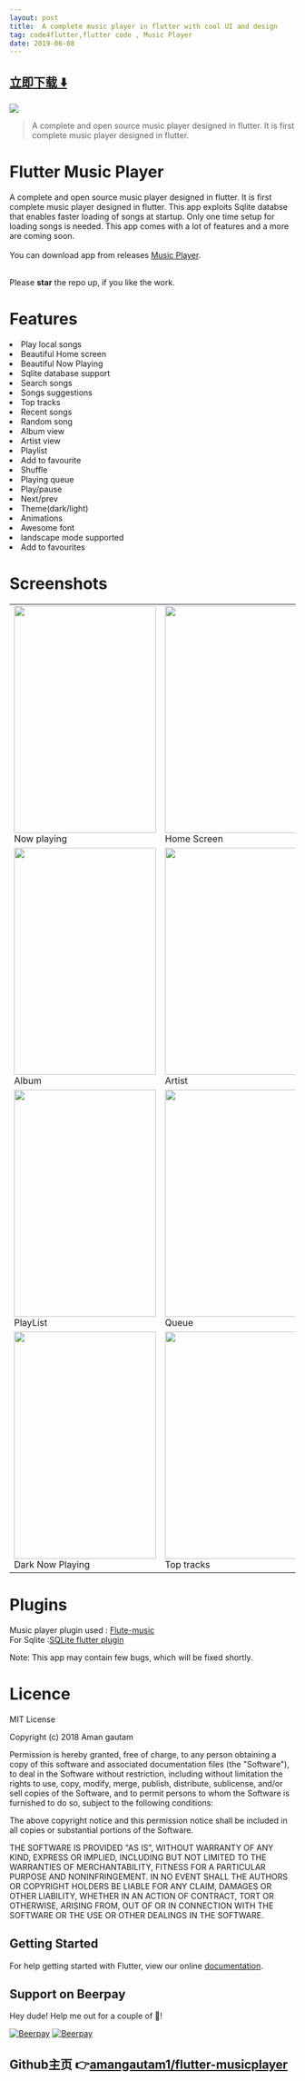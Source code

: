 ```yaml
---
layout: post
title:  A complete music player in flutter with cool UI and design
tag: code4flutter,flutter code , Music Player
date: 2019-06-08
---
```


 


## [立即下载 ️⬇️ ](https://codeload.github.com/amangautam1/flutter-musicplayer/zip/master) 


 
![](https://flutterawesome.com/content/images/2019/02/flutter-musicplayer.jpg)
 
>
> A complete and open source music player designed in flutter. It is first complete music player designed in flutter.
>

 
# Flutter Music Player

A complete and open source music player designed in flutter. It is first complete music player designed in flutter.
This app exploits Sqlite databse that enables faster loading of songs at startup. Only one time setup for loading songs is needed. This app comes with a lot of features and a more are coming soon.
<br>
<br>
You can download app from releases <a href="https://github.com/amangautam1/flutter-musicplayer/releases">Music Player</a>.

<br>
Please <b>star</b> the repo up, if you like the work.

# Features
<li> Play local songs
<li> Beautiful Home screen
<li> Beautiful Now Playing
<li> Sqlite database support
<li> Search songs
<li> Songs suggestions
<li> Top tracks
<li> Recent songs
<li> Random song
<li> Album view
<li> Artist view
<li> Playlist
<li> Add to favourite
<li> Shuffle
<li> Playing queue
<li> Play/pause
<li> Next/prev
<li> Theme(dark/light)
<li> Animations
<li> Awesome font
<li> landscape mode supported 
<li> Add to favourites
  

  
# Screenshots
<table>
  <tr>
    <td>
      <img src="https://raw.githubusercontent.com/amangautam1/flutter-musicplayer/master/demo/now_playing.png" height=400 width=250/>
      Now playing
    </td>
    <td>
      <img src="https://raw.githubusercontent.com/amangautam1/flutter-musicplayer/master/demo/home1.png" height=400 width=250/>
      Home Screen
      </td>
      <td>
      <img src="https://raw.githubusercontent.com/amangautam1/flutter-musicplayer/master/demo/dark_home1.png" height=400 width=250/>
        <br>
     Dark Home Screen
      </td>
    </tr>
  <tr>
      <td>
      <img src="https://raw.githubusercontent.com/amangautam1/flutter-musicplayer/master/demo/album.png" height=400 width=250/>
      Album
      </td>
    <td>
      <img src="https://raw.githubusercontent.com/amangautam1/flutter-musicplayer/master/demo/artist.png" height=400 width=250/>
      Artist
      </td>
      <td>
      <img src="https://raw.githubusercontent.com/amangautam1/flutter-musicplayer/master/demo/songs.png" height=400 width=250/>
      Songs
      </td>
    </tr>
  <tr>
      <td>
      <img src="https://raw.githubusercontent.com/amangautam1/flutter-musicplayer/master/demo/playlist.png" height=400 width=250/>
     PlayList
      </td>
      <td>
      <img src="https://raw.githubusercontent.com/amangautam1/flutter-musicplayer/master/demo/queue.png" height=400 width=250/>
      Queue
      </td>
      <td>
      <img src="https://raw.githubusercontent.com/amangautam1/flutter-musicplayer/master/demo/album_view.png" height=400 width=250/>
     Album view
    </td>
    </tr>
  <tr>
       <td>
      <img src="https://raw.githubusercontent.com/amangautam1/flutter-musicplayer/master/demo/dark_now_playing.png" height=400 width=250/>
      Dark Now Playing
    </td>
      <td>
      <img src="https://raw.githubusercontent.com/amangautam1/flutter-musicplayer/master/demo/top_tracks.png" height=400 width=250/>
      Top tracks
      </td>
    <td>
      <img src="https://raw.githubusercontent.com/amangautam1/flutter-musicplayer/master/demo/landscape.png" height=250 width=400/>
      Landscape mode
    </td>
  </tr>
  </table>

# Plugins
Music player plugin used : <a href="https://github.com/iampawan/Flute-Music-Player">Flute-music</a>
<br>
For Sqlite :<a href="https://github.com/tekartik/sqflite">SQLite flutter plugin</a>

Note: This app may contain few bugs, which will be fixed shortly.

# Licence
MIT License

Copyright (c) 2018 Aman gautam

Permission is hereby granted, free of charge, to any person obtaining a copy
of this software and associated documentation files (the "Software"), to deal
in the Software without restriction, including without limitation the rights
to use, copy, modify, merge, publish, distribute, sublicense, and/or sell
copies of the Software, and to permit persons to whom the Software is
furnished to do so, subject to the following conditions:

The above copyright notice and this permission notice shall be included in all
copies or substantial portions of the Software.

THE SOFTWARE IS PROVIDED "AS IS", WITHOUT WARRANTY OF ANY KIND, EXPRESS OR
IMPLIED, INCLUDING BUT NOT LIMITED TO THE WARRANTIES OF MERCHANTABILITY,
FITNESS FOR A PARTICULAR PURPOSE AND NONINFRINGEMENT. IN NO EVENT SHALL THE
AUTHORS OR COPYRIGHT HOLDERS BE LIABLE FOR ANY CLAIM, DAMAGES OR OTHER
LIABILITY, WHETHER IN AN ACTION OF CONTRACT, TORT OR OTHERWISE, ARISING FROM,
OUT OF OR IN CONNECTION WITH THE SOFTWARE OR THE USE OR OTHER DEALINGS IN THE
SOFTWARE.

## Getting Started

For help getting started with Flutter, view our online
[documentation](https://flutter.io/).


## Support on Beerpay
Hey dude! Help me out for a couple of :beers:!

[![Beerpay](https://beerpay.io/amangautam1/flutter-musicplayer/badge.svg?style=beer-square)](https://beerpay.io/amangautam1/flutter-musicplayer)  [![Beerpay](https://beerpay.io/amangautam1/flutter-musicplayer/make-wish.svg?style=flat-square)](https://beerpay.io/amangautam1/flutter-musicplayer?focus=wish)

## Github主页 👉[amangautam1/flutter-musicplayer](http://github.com/amangautam1/flutter-musicplayer)